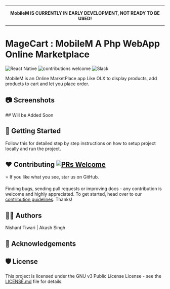 
<hr>
<p align="center">
  <b>MobileM IS CURRENTLY IN EARLY DEVELOPMENT, NOT READY TO BE USED!</b>
</p>
<hr>

# MageCart : MobileM A Php WebApp Online Marketplace 

![React Native](https://img.shields.io/badge/PHP-7.x-brightgreen])
![contributions welcome](https://img.shields.io/badge/contributions-welcome-brightgreen.svg?style=flat)
![Slack](https://img.shields.io/badge/chat-on%20whatsapp-informational.svg)

MobileM is an Online MarketPlace  app  Like OLX  to display  products, add products to cart and let you place order.

## :camera: Screenshots

<div style="display:flex;" >
 ## Will be Added Soon

</div>

## 📲 Getting Started

Follow this for detailed step by step instructions on how to setup project locally and run the project.

## ❤️ Contributing [![PRs Welcome](https://img.shields.io/badge/PRs-welcome-brightgreen.svg?style=flat-square)](http://makeapullrequest.com) 

:star: If you like what you see, star us on GitHub.

Finding bugs, sending pull requests or improving docs - any contribution is welcome and highly appreciated. To get started, head over to our [contribution guidelines](CONTRIBUTING.md). Thanks!

## 👨‍💻 Authors

Nishant  Tiwari | Akash Singh


## 📣 Acknowledgements



## 🛡 License

This project is licensed under the GNU v3 Public License License - see the [LICENSE.md](LICENSE.md) file for details.